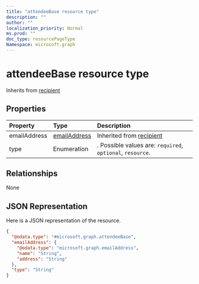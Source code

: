 ```yaml
---
title: "attendeeBase resource type"
description: ""
author: ""
localization_priority: Normal
ms.prod: ""
doc_type: resourcePageType
Namespace: microsoft.graph
---
```



# attendeeBase resource type




Inherits from [recipient](../resources/recipient.md)

## Properties
|Property|Type|Description|
|:---|:---|:---|
|emailAddress|[emailAddress](../resources/emailAddress.md)| Inherited from [recipient](../resources/recipient.md)|
|type|Enumeration|. Possible values are: `required`, `optional`, `resource`.|

## Relationships
None

## JSON Representation
Here is a JSON representation of the resource.
<!-- {
  "blockType": "resource",
  "@odata.type": "microsoft.graph.attendeeBase"
}
-->
``` json
{
  "@odata.type": "#microsoft.graph.attendeeBase",
  "emailAddress": {
    "@odata.type": "microsoft.graph.emailAddress",
    "name": "String",
    "address": "String"
  },
  "type": "String"
}
```

